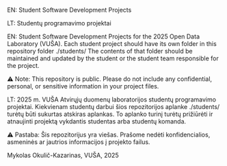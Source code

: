EN: Student Software Development Projects

LT: Studentų programavimo projektai

EN:
Student Software Development Projects for the 2025 Open Data Laboratory (VUŠA).
Each student project should have its own folder in this repository folder ./students/
The contents of that folder should be maintained and updated by the student or the student team responsible for the project.

⚠️ Note: This repository is public.
Please do not include any confidential, personal, or sensitive information in your project files.

LT:
2025 m. VUŠA Atvirųjų duomenų laboratorijos studentų programavimo projektai.
Kiekvienam studentų darbui šios repozitorijos aplanke ./students/ turėtų būti sukurtas atskiras aplankas.
To aplanko turinį turėtų prižiūrėti ir atnaujinti projektą vykdantis studentas arba studentų komanda.

⚠️ Pastaba: Šis repozitorijus yra viešas.
Prašome nedėti konfidencialios, asmeninės ar jautrios informacijos į projekto failus.

Mykolas Okulič-Kazarinas, VUŠA, 2025
